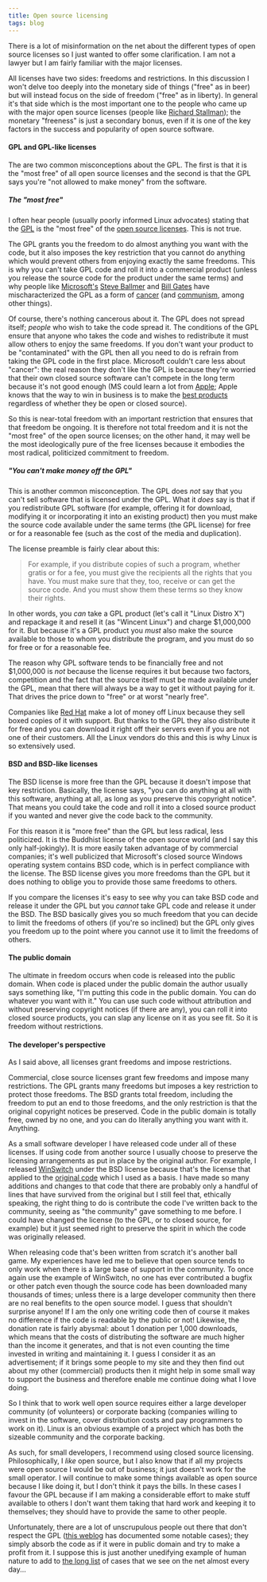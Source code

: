 ```yaml
---
title: Open source licensing
tags: blog
---
```


There is a lot of misinformation on the net about the different types of open source licenses so I just wanted to offer some clarification. I am not a lawyer but I am fairly familiar with the major licenses.

All licenses have two sides: freedoms and restrictions. In this discussion I won't delve too deeply into the monetary side of things ("free" as in beer) but will instead focus on the side of freedom ("free" as in liberty). In general it's that side which is the most important one to the people who came up with the major open source licenses (people like [Richard Stallman](http://stallman.org/)); the monetary "freeness" is just a secondary bonus, even if it is one of the key factors in the success and popularity of open source software.

#### GPL and GPL-like licenses

The are two common misconceptions about the GPL. The first is that it is the "most free" of all open source licenses and the second is that the GPL says you're "not allowed to make money" from the software.

##### The "most free"

I often hear people (usually poorly informed Linux advocates) stating that the [GPL](http://www.gnu.org/licenses/gpl.html) is the "most free" of the [open source licenses](http://www.gnu.org/licenses/licenses.html). This is not true.

The GPL grants you the freedom to do almost anything you want with the code, but it also imposes the key restriction that you cannot do anything which would prevent others from enjoying exactly the same freedoms. This is why you can't take GPL code and roll it into a commercial product (unless you release the source code for the product under the same terms) and why people like [Microsoft's](http://www.microsoft.com/) [Steve Ballmer](http://www.microsoft.com/presspass/exec/steve/default.mspx) and [Bill Gates](http://www.microsoft.com/billgates/default.asp) have mischaracterized the GPL as a form of [cancer](http://www.theregister.co.uk/2001/06/02/ballmer_linux_is_a_cancer/) (and [communism](http://www.theregister.co.uk/2001/06/20/gpl_pacman_will_eat_your/), among other things).

Of course, there's nothing cancerous about it. The GPL does not spread itself; _people_ who wish to take the code spread it. The conditions of the GPL ensure that anyone who takes the code and wishes to redistribute it must allow others to enjoy the same freedoms. If you don't want your product to be "contaminated" with the GPL then all you need to do is refrain from taking the GPL code in the first place. Microsoft couldn't care less about "cancer": the real reason they don't like the GPL is because they're worried that their own closed source software can't compete in the long term because it's not good enough (MS could learn a lot from [Apple](http://www.apple.com/); Apple knows that the way to win in business is to make the [best products](http://www.apple.com/macosx/) regardless of whether they be open or closed source).

So this is near-total freedom with an important restriction that ensures that that freedom be ongoing. It is therefore not total freedom and it is not the "most free" of the open source licenses; on the other hand, it may well be the most ideologically pure of the free licenses because it embodies the most radical, politicized commitment to freedom.

##### "You can't make money off the GPL"

This is another common misconception. The GPL does _not_ say that you can't sell software that is licensed under the GPL. What it _does_ say is that if you redistribute GPL software (for example, offering it for download, modifying it or incorporating it into an existing product) then you must make the source code available under the same terms (the GPL license) for free or for a reasonable fee (such as the cost of the media and duplication).

The license preamble is fairly clear about this:

> For example, if you distribute copies of such a program, whether gratis or for a fee, you must give the recipients all the rights that you have. You must make sure that they, too, receive or can get the source code. And you must show them these terms so they know their rights.

In other words, you _can_ take a GPL product (let's call it "Linux Distro X") and repackage it and resell it (as "Wincent Linux") and charge \$1,000,000 for it. But because it's a GPL product you _must_ also make the source available to those to whom you distribute the program, and you must do so for free or for a reasonable fee.

The reason why GPL software tends to be financially free and not \$1,000,000 is _not_ because the license requires it but because two factors, competition and the fact that the source itself must be made available under the GPL, mean that there will always be a way to get it without paying for it. That drives the price down to "free" or at worst "nearly free".

Companies like [Red Hat](http://www.redhat.com/) make a lot of money off Linux because they sell boxed copies of it with support. But thanks to the GPL they also distribute it for free and you can download it right off their servers even if you are not one of their customers. All the Linux vendors do this and this is why Linux is so extensively used.

#### BSD and BSD-like licenses

The BSD license is more free than the GPL because it doesn't impose that key restriction. Basically, the license says, "you can do anything at all with this software, anything at all, as long as you preserve this copyright notice". That means you could take the code and roll it into a closed source product if you wanted and never give the code back to the community.

For this reason it is "more free" than the GPL but less radical, less politicized. It is the Buddhist license of the open source world (and I say this only half-jokingly). It is more easily taken advantage of by commercial companies; it's well publicized that Microsoft's closed source Windows operating system contains BSD code, which is in perfect compliance with the license. The BSD license gives you more freedoms than the GPL but it does nothing to oblige you to provide those same freedoms to others.

If you compare the licenses it's easy to see why you can take BSD code and release it under the GPL but you _cannot_ take GPL code and release it under the BSD. The BSD basically gives you so much freedom that you can decide to limit the freedoms of others (if you're so inclined) but the GPL only gives you freedom up to the point where you cannot use it to limit the freedoms of others.

#### The public domain

The ultimate in freedom occurs when code is released into the public domain. When code is placed under the public domain the author usually says something like, "I'm putting this code in the public domain. You can do whatever you want with it." You can use such code without attribution and without preserving copyright notices (if there are any), you can roll it into closed source products, you can slap any license on it as you see fit. So it is freedom without restrictions.

#### The developer's perspective

As I said above, all licenses grant freedoms and impose restrictions.

Commercial, close source licenses grant few freedoms and impose many restrictions. The GPL grants many freedoms but imposes a key restriction to protect those freedoms. The BSD grants total freedom, including the freedom to put an end to those freedoms, and the only restriction is that the original copyright notices be preserved. Code in the public domain is totally free, owned by no one, and you can do literally anything you want with it. Anything.

As a small software developer I have released code under all of these licenses. If using code from another source I usually choose to preserve the licensing arrangements as put in place by the original author. For example, I released [WinSwitch](http://wincent.com/a/products/winswitch/) under the BSD license because that's the license that applied to the [original code](http://www.codingmonkeys.de/map/log/archives/000047.html) which I used as a basis. I have made so many additions and changes to that code that there are probably only a handful of lines that have survived from the original but I still feel that, ethically speaking, the right thing to do is contribute the code I've written back to the community, seeing as "the community" gave something to me before. I could have changed the license (to the GPL, or to closed source, for example) but it just seemed right to preserve the spirit in which the code was originally released.

When releasing code that's been written from scratch it's another ball game. My experiences have led me to believe that open source tends to only work when there is a large base of support in the community. To once again use the example of WinSwitch, no one has ever contributed a bugfix or other patch even though the source code has been downloaded many thousands of times; unless there is a large developer community then there are no real benefits to the open source model. I guess that shouldn't surprise anyone! If I am the only one writing code then of course it makes no difference if the code is readable by the public or not! Likewise, the donation rate is fairly abysmal: about 1 donation per 1,000 downloads, which means that the costs of distributing the software are much higher than the income it generates, and that is not even counting the time invested in writing and maintaining it. I guess I consider it as an advertisement; if it brings some people to my site and they then find out about my other (commercial) products then it might help in some small way to support the business and therefore enable me continue doing what I love doing.

So I think that to work well open source requires either a large developer community (of volunteers) or corporate backing (companies willing to invest in the software, cover distribution costs and pay programmers to work on it). Linux is an obvious example of a project which has both the sizeable community and the corporate backing.

As such, for small developers, I recommend using closed source licensing. Philosophically, I _like_ open source, but I also know that if all my projects were open source I would be out of business; it just doesn't work for the small operator. I will continue to make some things available as open source because I like doing it, but I don't think it pays the bills. In these cases I favour the GPL because if I am making a considerable effort to make stuff available to others I don't want them taking that hard work and keeping it to themselves; they should have to provide the same to other people.

Unfortunately, there are a lot of unscrupulous people out there that don't respect the GPL ([this weblog](http://drunkenblog.com/) has documented some notable cases); they simply absorb the code as if it were in public domain and try to make a profit from it. I suppose this is just another unedifying example of human nature to add to [the long list](http://wincent.com/a/about/wincent/weblog/archives/2005/05/the_internet_a.php) of cases that we see on the net almost every day...
